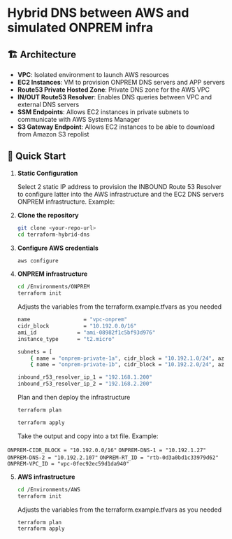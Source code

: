 # Hybrid DNS between AWS and simulated ONPREM infra

## 🏗️ Architecture

- **VPC**: Isolated environment to launch AWS resources
- **EC2 Instances**: VM to provision ONPREM DNS servers and APP servers
- **Route53 Private Hosted Zone**: Private DNS zone for the AWS VPC
- **IN/OUT Route53 Resolver**: Enables DNS queries between VPC and external DNS servers
- **SSM Endpoints**: Allows EC2 instances in private subnets to communicate with AWS Systems Manager
- **S3 Gateway Endpoint**: Allows EC2 instances to be able  to download from Amazon S3 repolist

## 🚀 Quick Start

1. **Static Configuration**

    Select 2 static IP address to provision the INBOUND Route 53 Resolver to configure latter into the AWS infrastructure
    and the EC2 DNS servers ONPREM infrastructure. Example:
  
2. **Clone the repository**

   ```bash
   git clone <your-repo-url>
   cd terraform-hybrid-dns
   ```
3. **Configure AWS credentials**

   ```bash
   aws configure
   ```

4. **ONPREM infrastructure**

   ```bash
   cd /Environments/ONPREM
   terraform init
   ```
   Adjusts the variables from the terraform.example.tfvars as you needed

    ```bash
    name                 = "vpc-onprem"
    cidr_block           = "10.192.0.0/16"
    ami_id             = "ami-08982f1c5bf93d976"
    instance_type      = "t2.micro"

    subnets = [
        { name = "onprem-private-1a", cidr_block = "10.192.1.0/24", az = "us-east-1a" },
        { name = "onprem-private-1b", cidr_block = "10.192.2.0/24", az = "us-east-1b" }]

    inbound_r53_resolver_ip_1 = "192.168.1.200"
    inbound_r53_resolver_ip_2 = "192.168.2.200"
   ```
    Plan and then deploy the infrastructure

   ```bash
   terraform plan
   ```

   ```bash
   terraform apply
   ```

   Take the output and copy into a txt file. Example:

`ONPREM-CIDR_BLOCK = "10.192.0.0/16"`
`ONPREM-DNS-1 = "10.192.1.27"`
`ONPREM-DNS-2 = "10.192.2.107"`
`ONPREM-RT_ID = "rtb-0d3a0bd1c33979d62"`
`ONPREM-VPC_ID = "vpc-0fec92ec59d1da940"`

5. **AWS infrastructure**

   ```bash
   cd /Environments/AWS
   terraform init
   ```
    Adjusts the variables from the terraform.example.tfvars as you needed

   ```bash
   terraform plan 
   terraform apply
   ```